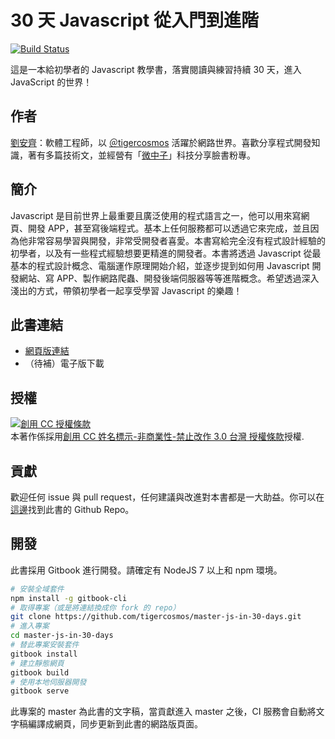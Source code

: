 # 30 天 Javascript 從入門到進階

[![Build Status](https://travis-ci.org/tigercosmos/master-js-in-30-days.svg?branch=master)](https://travis-ci.org/tigercosmos/master-js-in-30-days)

這是一本給初學者的 Javascript 教學書，落實閱讀與練習持續 30 天，進入 JavaScript 的世界！

## 作者

[劉安齊](http://tigercosmos.xyz/)：軟體工程師，以 [＠tigercosmos](https://github.com/tigercosmos) 活躍於網路世界。喜歡分享程式開發知識，著有多篇技術文，並經營有「[微中子](https://www.facebook.com/CodingNeutrino/)」科技分享臉書粉專。

## 簡介

Javascript 是目前世界上最重要且廣泛使用的程式語言之一，他可以用來寫網頁、開發 APP，甚至寫後端程式。基本上任何服務都可以透過它來完成，並且因為他非常容易學習與開發，非常受開發者喜愛。本書寫給完全沒有程式設計經驗的初學者，以及有一些程式經驗想要更精進的開發者。本書將透過 Javascript 從最基本的程式設計概念、電腦運作原理開始介紹，並逐步提到如何用 Javascript 開發網站、寫 APP、製作網路爬蟲、開發後端伺服器等等進階概念。希望透過深入淺出的方式，帶領初學者一起享受學習 Javascript 的樂趣！

## 此書連結

- [網頁版連結](http://tigercosmos.xyz/master-js-in-30-days/)
- （待補）電子版下載

## 授權

<a rel="license" href="http://creativecommons.org/licenses/by-nc-nd/3.0/tw/"><img alt="創用 CC 授權條款" style="border-width:0" src="https://i.creativecommons.org/l/by-nc-nd/3.0/tw/88x31.png" /></a><br />本著作係採用<a rel="license" href="http://creativecommons.org/licenses/by-nc-nd/3.0/tw/">創用 CC 姓名標示-非商業性-禁止改作 3.0 台灣 授權條款</a>授權.

## 貢獻

歡迎任何 issue 與 pull request，任何建議與改進對本書都是一大助益。你可以在[這邊](https://github.com/tigercosmos/master-js-in-30-days)找到此書的 Github Repo。

## 開發

此書採用 Gitbook 進行開發。請確定有 NodeJS 7 以上和 npm 環境。

```sh
# 安裝全域套件
npm install -g gitbook-cli
# 取得專案（或是將連結換成你 fork 的 repo）
git clone https://github.com/tigercosmos/master-js-in-30-days.git
# 進入專案
cd master-js-in-30-days
# 替此專案安裝套件
gitbook install
# 建立靜態網頁
gitbook build
# 使用本地伺服器開發
gitbook serve
```

此專案的 master 為此書的文字稿，當貢獻進入 master 之後，CI 服務會自動將文字稿編譯成網頁，同步更新到此書的網路版頁面。
